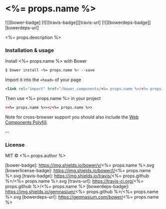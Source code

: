 # <%= props.name %>
![][bower-badge] [![][travis-badge]][travis-url] [![][bowerdeps-badge]][bowerdeps-url]

<%= props.description %>

### Installation & usage

Install <%= props.name %> with Bower

```sh
$ bower install <%= props.name %> --save
```

Import it into the `<head>` of your page

```html
<link rel="import" href="/bower_components/<%= props.name %>/<%= props.name %>.html">
```

Then use <%= props.name %> in your project

```html
<<%= props.name %>></<%= props.name %>>
```

Note for cross-browser support you should also include the [Web Components Polyfill][webcomponents].

--

### License

MIT © <%= props.author %>

[webcomponents]: https://github.com/webcomponents/webcomponentsjs

[bower-badge]: https://img.shields.io/bower/v/<%= props.name %>.svg
[bowerlicense-badge]: https://img.shields.io/bower/l/<%= props.name %>.svg
[travis-badge]: https://img.shields.io/travis/<%= props.github %>/<%= props.name %>.svg
[travis-url]: https://travis-ci.org/<%= props.github %>/<%= props.name %>
[bowerdeps-badge]: https://img.shields.io/gemnasium/<%= props.github %>/<%= props.name %>.svg
[bowerdeps-url]: https://gemnasium.com/bower/<%= props.name %>
